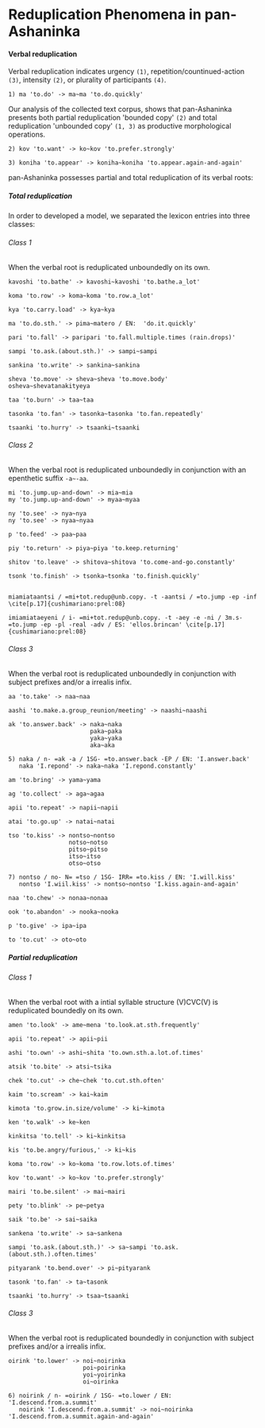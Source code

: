 Reduplication Phenomena in pan-Ashaninka
========================================

#### Verbal reduplication

Verbal reduplication indicates urgency `(1)`, repetition/countinued-action `(3)`, intensity `(2)`, or plurality of participants `(4)`.

```
1) ma 'to.do' -> ma~ma 'to.do.quickly' 
```

Our analysis of the collected text corpus, shows that pan-Ashaninka presents both partial reduplication 'bounded copy' `(2)` and total reduplication 'unbounded copy' `(1, 3)` as productive morphological operations.

```
2) kov 'to.want' -> ko~kov 'to.prefer.strongly' 

3) koniha 'to.appear' -> koniha~koniha 'to.appear.again-and-again'
```

pan-Ashaninka possesses partial and total reduplication of its verbal roots:

##### Total reduplication

In order to developed a model, we separated the lexicon entries into three classes:

###### Class 1 

When the verbal root is reduplicated unboundedly on its own.

```
kavoshi 'to.bathe' -> kavoshi~kavoshi 'to.bathe.a_lot'

koma 'to.row' -> koma~koma 'to.row.a_lot'

kya 'to.carry.load' -> kya~kya

ma 'to.do.sth.' -> pima~matero / EN:  'do.it.quickly'

pari 'to.fall' -> paripari 'to.fall.multiple.times (rain.drops)' 

sampi 'to.ask.(about.sth.)' -> sampi~sampi  

sankina 'to.write' -> sankina~sankina

sheva 'to.move' -> sheva~sheva 'to.move.body' 
osheva~shevatanakityeya

taa 'to.burn' -> taa~taa 

tasonka 'to.fan' -> tasonka~tasonka 'to.fan.repeatedly' 

tsaanki 'to.hurry' -> tsaanki~tsaanki 

```

###### Class 2 

When the verbal root is reduplicated unboundedly in conjunction with an epenthetic suffix `-a~-aa`.

```
mi 'to.jump.up-and-down' -> mia~mia 
my 'to.jump.up-and-down' -> myaa~myaa

ny 'to.see' -> nya~nya 
ny 'to.see' -> nyaa~nyaa 

p 'to.feed' -> paa~paa

piy 'to.return' -> piya~piya 'to.keep.returning' 

shitov 'to.leave' -> shitova~shitova 'to.come-and-go.constantly' 

tsonk 'to.finish' -> tsonka~tsonka 'to.finish.quickly'


miamiataantsi / =mi+tot.redup@unb.copy. -t -aantsi / =to.jump -ep -inf  \cite[p.17]{cushimariano:prel:08} 

imiamiataeyeni / i- =mi+tot.redup@unb.copy. -t -aey -e -ni / 3m.s- =to.jump -ep -pl -real -adv / ES: 'ellos.brincan' \cite[p.17]{cushimariano:prel:08} 
```

###### Class 3 

When the verbal root is reduplicated unboundedly in conjunction with subject prefixes and/or a irrealis infix.

```
aa 'to.take' -> naa~naa

aashi 'to.make.a.group_reunion/meeting' -> naashi~naashi

ak 'to.answer.back' -> naka~naka 
                       paka~paka 
                       yaka~yaka 
                       aka~aka

5) naka / n- =ak -a / 1SG- =to.answer.back -EP / EN: 'I.answer.back' 
   naka 'I.repond' -> naka~naka 'I.repond.constantly' 

am 'to.bring' -> yama~yama 

ag 'to.collect' -> aga~agaa

apii 'to.repeat' -> napii~napii

atai 'to.go.up' -> natai~natai

tso 'to.kiss' -> nontso~nontso 
                 notso~notso 
                 pitso~pitso 
                 itso~itso 
                 otso~otso

7) nontso / no- N= =tso / 1SG- IRR= =to.kiss / EN: 'I.will.kiss' 
   nontso 'I.wiil.kiss' -> nontso~nontso 'I.kiss.again-and-again' 

naa 'to.chew' -> nonaa~nonaa

ook 'to.abandon' -> nooka~nooka

p 'to.give' -> ipa~ipa

to 'to.cut' -> oto~oto 

```

##### Partial reduplication

###### Class 1

When the verbal root with a intial syllable structure (V)CVC(V) is reduplicated boundedly on its own.

```
amen 'to.look' -> ame~mena 'to.look.at.sth.frequently'

apii 'to.repeat' -> apii~pii

ashi 'to.own' -> ashi~shita 'to.own.sth.a.lot.of.times'

atsik 'to.bite' -> atsi~tsika 

chek 'to.cut' -> che~chek 'to.cut.sth.often'

kaim 'to.scream' -> kai~kaim 

kimota 'to.grow.in.size/volume' -> ki~kimota 

ken 'to.walk' -> ke~ken

kinkitsa 'to.tell' -> ki~kinkitsa

kis 'to.be.angry/furious,' -> ki~kis

koma 'to.row' -> ko~koma 'to.row.lots.of.times'

kov 'to.want' -> ko~kov 'to.prefer.strongly' 

mairi 'to.be.silent' -> mai~mairi

pety 'to.blink' -> pe~petya 

saik 'to.be' -> sai~saika

sankena 'to.write' -> sa~sankena

sampi 'to.ask.(about.sth.)' -> sa~sampi 'to.ask.(about.sth.).often.times'

pityarank 'to.bend.over' -> pi~pityarank 

tasonk 'to.fan' -> ta~tasonk

tsaanki 'to.hurry' -> tsaa~tsaanki

```

###### Class 3

When the verbal root is reduplicated boundedly in conjunction with subject prefixes and/or a irrealis infix.

```
oirink 'to.lower' -> noi~noirinka
                     poi~poirinka
                     yoi~yoirinka
                     oi~oirinka

6) noirink / n- =oirink / 1SG- =to.lower / EN: 'I.descend.from.a.summit' 
   noirink 'I.descend.from.a.summit' -> noi~noirinka 'I.descend.from.a.summit.again-and-again' 

```

